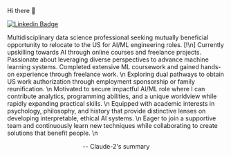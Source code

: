 Hi there 👋

[![Linkedin Badge](https://img.shields.io/badge/-LinkedIn-0e76a8?style=flat-square&logo=Linkedin&logoColor=white)](https://www.linkedin.com/in/viktor-ivanenko-b8504ba5/)

Multidisciplinary data science professional seeking mutually beneficial opportunity to relocate to the US for AI/ML engineering roles. [!\n]
Currently upskilling towards AI through online courses and freelance projects. Passionate about leveraging diverse perspectives to advance machine learning systems. Completed extensive ML coursework and gained hands-on experience through freelance work. \n
Exploring dual pathways to obtain US work authorization through employment sponsorship or family reunification. \n
Motivated to secure impactful AI/ML role where I can contribute analytics, programming abilities, and a unique worldview while rapidly expanding practical skills. \n
Equipped with academic interests in psychology, philosophy, and history that provide distinctive lenses on developing interpretable, ethical AI systems. \n
Eager to join a supportive team and continuously learn new techniques while collaborating to create solutions that benefit people. \n

<p style="text-align:center;">-- Claude-2's summary</p>

